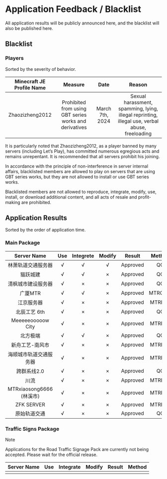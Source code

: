 # Application Feedback / Blacklist

All application results will be publicly announced here, and the blacklist will also be published here.

## Blacklist

### Players

Sorted by the severity of behavior.

| Minecraft JE Profile Name |                        Measure                         |      Date       |                            Reason                            |
| :-----------------------: | :----------------------------------------------------: | :-------------: | :----------------------------------------------------------: |
|      Zhaozizheng2012      | Prohibited from using GBT series works and derivatives | March 7th, 2024 | Sexual harassment, spamming, lying, illegal reprinting, illegal use, verbal abuse, freeloading |

It is particularly noted that Zhaozizheng2012, as a player banned by many servers (including Let’s Play), has committed numerous egregious acts and remains unrepentant. It is recommended that all servers prohibit his joining.

In accordance with the principle of non-interference in server internal affairs, blacklisted members are allowed to play on servers that are using GBT series works, but they are not allowed to install or use GBT series works.

Blacklisted members are not allowed to reproduce, integrate, modify, use, install, or download additional content, and all acts of resale and profit-making are prohibited.

## Application Results

Sorted by the order of application time.

### Main Package

|       Server Name        | Use  | Integrete | Modify |  Result  | Method |
| :----------------------: | :--: | :-------: | :----: | :------: | :----: |
|    林萧轨道交通服务器    |  √   |     √     |   √    | Approved |   QQ   |
|         猫跃城建         |  √   |     √     |   ×    | Approved |   QQ   |
|    清枫城市建设服务器    |  √   |     ×     |   ×    | Approved |   QQ   |
|         广厦MTR          |  √   |     √     |   ×    | Approved | MTRCMU |
|        江京服务器        |  √   |     ×     |   ×    | Approved | MTRBBS |
|       北辰工艺 6th       |  √   |     ×     |   ×    | Approved |   QQ   |
|    Meeeeeooooow City     |  √   |     ×     |   ×    | Approved | MTRBBS |
|         北方极端         |  √   |     √     |   ×    | Approved |   QQ   |
|     新舟工艺-南风市      |  √   |     ×     |   ×    | Approved | MTRBBS |
|  海顺城市轨道交通服务器  |  √   |     ×     |   ×    | Approved | MTRBBS |
|       跨群系线2.0        |  √   |     ×     |   ×    | Approved |   QQ   |
|           川流           |  √   |     ×     |   ×    | Approved | MTRBBS |
| MTRxiaosong6666 (林溪市) |  √   |     ×     |   ×    | Approved | MTRBBS |
|        ZFK SERVER        |  √   |     ×     |   ×    | Approved | MTRBBS |
|       原始轨道交通       |  √   |     ×     |   ×    | Approved |   QQ   |

### Traffic Signs Package

> [!NOTE]
> Applications for the Road Traffic Signage Pack are currently not being accepted. Please wait for the official release.

| Server Name | Use | Integrate | Modify | Result | Method |
| :--------: | :--: | :--: | :--: | :------: | :------: |
|            |      |      |      |          |          |

